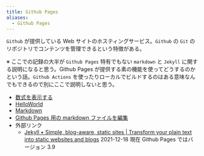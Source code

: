 ```yaml
---
title: Github Pages
aliases:
  - Github Pages
---
```


`Github` が提供している Web サイトのホスティングサービス。`Github` の `Git` のリポジトリでコンテンツを管理できるという特徴がある。

※ ここでの記録の大半が `Github Pages` 特有でもない `markdown` と `Jekyll` に関する説明になると思う。Github Pages が提供する素の機能を使ってどうするのかという話。`Github Actions` を使ったりローカルでビルドするのはある意味なんでもできるので別にここで説明しないと思う。


- [数式を表示する](数式を表示する.md)
- [HelloWorld](HelloWorld.md)
- [Markdown](markdown/index.md)
- [Github Pages 用の markdown ファイルを編集](../tools/Obsidian/Github_Pages_用の_markdown_ファイルを編集.md)
- 外部リンク
  - [Jekyll • Simple, blog\-aware, static sites \| Transform your plain text into static websites and blogs](https://jekyllrb.com/) 2021-12-18 現在 Github Pages ではバージョン 3.9






